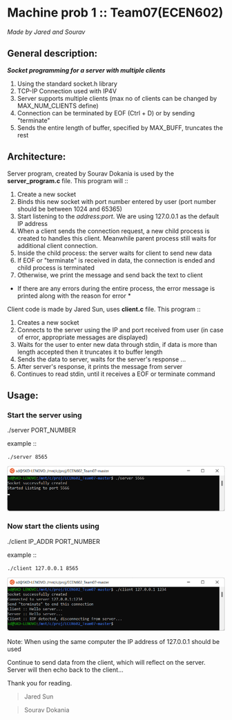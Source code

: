 # Machine prob 1 :: Team07(ECEN602)
*Made by Jared and Sourav*

## General description:
***Socket programming for a server with multiple clients***

1. Using the standard socket.h library
2. TCP-IP Connection used with IP4V
3. Server supports multiple clients (max no of clients can be changed by MAX_NUM_CLIENTS define)
4. Connection can be terminated by EOF (Ctrl + D) or by sending "terminate"
5. Sends the entire length of buffer, specified by MAX_BUFF, truncates the rest

## Architecture:

Server program, created by Sourav Dokania is used by the **server_program.c** file.
This program will ::

1. Create a new socket
2. Binds this new socket with port number entered by user (port number should be between 1024 and 65365)
3. Start listening to the *address:port*. We are using 127.0.0.1 as the default IP address
4. When a client sends the connection request, a new child process is created to handles this client. Meanwhile parent process still waits for additional client connection.
5. Inside the child process: the server waits for client to send new data
6. If EOF or "terminate" is received in data, the connection is ended and child process is terminated
7. Otherwise, we print the message and send back the text to client

* If there are any errors during the entire process, the error message is printed along with the reason for error *

Client code is made by Jared Sun, uses **client.c** file. This program ::

1. Creates a new socket
2. Connects to the server using the IP and port received from user (in case of error, appropriate messages are displayed)
3. Waits for the user to enter new data through stdin, if data is more than length accepted then it truncates it to buffer length
4. Sends the data to server, waits for the server's response ...
5. After server's response, it prints the message from server
6. Continues to read stdin, until it receives a EOF or terminate command

## Usage:

### Start the server using

./server PORT_NUMBER

example ::
```
./server 8565
 ```
 ![Server](Server.png)


### Now start the clients using

./client IP_ADDR  PORT_NUMBER

example ::
```
./client 127.0.0.1 8565
 ```
![Client](client.png)

Note: When using the same computer the IP address of 127.0.0.1 should be used


Continue to send data from the client, which will reflect on the server. Server will then echo back to the client...

Thank you for reading.
> Jared Sun 

> Sourav Dokania

